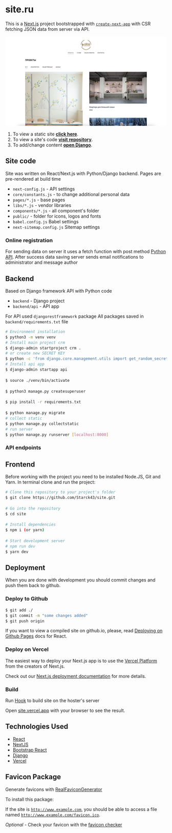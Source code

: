 # site.ru

This is a [Next.js](https://nextjs.org/) project bootstrapped with [`create-next-app`](https://github.com/vercel/next.js/tree/canary/packages/create-next-app) with CSR fetching JSON data from server via API.



![](screenshot.jpg)

1. To view a static site **[click here](https://site.ru/)**.
2. To view a site's code **[visit repository](https://github.com/Starck43/site.git)**.
3. To add/change content **[open Django](https://admin.site.ru)**.


## Site code

Site was written on React/Next.js with Python/Django backend. Pages are pre-rendered at build time

 - `next-config.js` -  API settings
 - `core/constants.js` - to change additional personal data
 - `pages/*.js` - base pages
 - `libs/*.js` - vendor libraries
 - `components/*.js` - all component's folder
 - `public/` - folder for icons, logos and fonts
 - `babel.config.js` Babel settings
 - `next-sitemap.config.js` Sitemap settings
 

### Online registration

For sending data on server it uses a fetch function with post method [Python API](https://admin.fogapo.ru/api/user/add).
After success data saving server sends email notifications to administrator and message author


## Backend

Based on Django framework API with Python code
 - `backend` -  Django project
 - `backend/api` -  API app

 For API used `djangorestframework` package
 All packages saved in `backend/requirements.txt` file

```bash
# Environment installation
$ python3 -m venv venv
# Install main project crm
$ django-admin startproject crm .
# or create new SECRET KEY
$ python -c 'from django.core.management.utils import get_random_secret_key; print(get_random_secret_key())'
# Install api app
$ django-admin startapp api

$ source ./venv/bin/activate

$ python3 manage.py createsuperuser

$ pip install -r requirements.txt

$ python manage.py migrate
# collect static
$ python manage.py collectstatic
# run server
$ python manage.py runserver [localhost:8000]
````

### API endpoints


## Frontend

Before working with the project you need to be installed Node.JS, Git and Yarn.
In terminal clone and run the project:

```bash
# Clone this repository to your project's folder
$ git clone https://github.com/Starck43/site.git

# Go into the repository
$ cd site

# Install dependencies
$ npm i (or yarn)

# Start development server
# npm run dev
$ yarn dev
```


## Deployment

When you are done with development you should commit changes and push them back to github.

### Deploy to Github

```bash
$ git add ./
$ git commit -m "some changes added"
$ git push origin
```

If you want to view a compiled site on github.io, please, read [Deploying on Github Pages](https://create-react-app.dev/docs/deployment/#github-pages) docs for React.

### Deploy on Vercel

The easiest way to deploy your Next.js app is to use the [Vercel Platform](https://vercel.com/new?utm_medium=default-template&filter=next.js&utm_source=create-next-app&utm_campaign=create-next-app-readme) from the creators of Next.js.

Check out our [Next.js deployment documentation](https://nextjs.org/docs/deployment) for more details.

### Build

Run [Hook](https://api.vercel.com/v1/integrations/deploy/prj_FCMF1WgdMPeSIP6bmDBe1PspBjAP/NJ0Kqa6gDK) to build site on the hoster's server

Open [site.vercel.app](http://site.vercel.app) with your browser to see the result.


## Technologies Used

- [React](https://reactjs.org/)
- [NextJS](https://nextjs.org/)
- [Bootstrap React](https://react-bootstrap.github.io/)
- [Django](https://docs.djangoproject.com/)
- [Vercel](https://vercel.com/docs/)

## Favicon Package

Generate favicons with [RealFaviconGenerator](https://realfavicongenerator.net/)

To install this package:

If the site is <code>http://www.example.com</code>, you should be able to access a file named <code>http://www.example.com/favicon.ico</code>.

*Optional* - Check your favicon with the [favicon checker](https://realfavicongenerator.net/favicon_checker)
